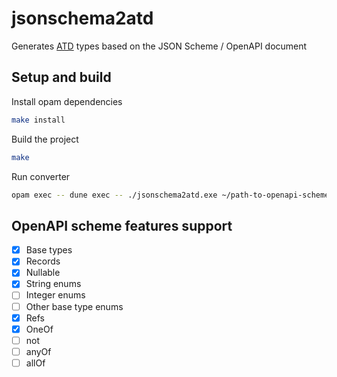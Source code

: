 # jsonschema2atd

Generates [ATD](https://github.com/ahrefs/atd) types based on the JSON Scheme / OpenAPI document

## Setup and build

Install opam dependencies

```bash
make install
```

Build the project

```bash
make
```

Run converter

```bash
opam exec -- dune exec -- ./jsonschema2atd.exe ~/path-to-openapi-scheme
```

## OpenAPI scheme features support

- [X] Base types
- [X] Records
- [X] Nullable
- [X] String enums
- [ ] Integer enums
- [ ] Other base type enums
- [X] Refs
- [X] OneOf
- [ ] not
- [ ] anyOf
- [ ] allOf
